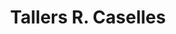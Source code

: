 ---
title: "Tallers R. Caselles"
url: /bellpuig/tallers-r-caselles/
shop: reparación de automóviles
---